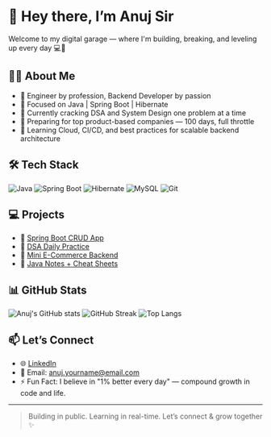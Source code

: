 # 👋 Hey there, I’m Anuj Sir

Welcome to my digital garage — where I'm building, breaking, and leveling up every day 💻🚀

## 👨‍💻 About Me
- 🧠 Engineer by profession, Backend Developer by passion
- 💼 Focused on Java | Spring Boot | Hibernate
- 🧩 Currently cracking DSA and System Design one problem at a time
- 🎯 Preparing for top product-based companies — 100 days, full throttle
- 🌱 Learning Cloud, CI/CD, and best practices for scalable backend architecture

## 🛠️ Tech Stack
![Java](https://img.shields.io/badge/Java-ED8B00?style=for-the-badge&logo=java&logoColor=white)
![Spring Boot](https://img.shields.io/badge/SpringBoot-6DB33F?style=for-the-badge&logo=springboot&logoColor=white)
![Hibernate](https://img.shields.io/badge/Hibernate-59666C?style=for-the-badge&logo=hibernate)
![MySQL](https://img.shields.io/badge/MySQL-00758F?style=for-the-badge&logo=mysql)
![Git](https://img.shields.io/badge/Git-F05032?style=for-the-badge&logo=git&logoColor=white)

## 💻 Projects
- 🔧 [Spring Boot CRUD App](https://github.com/anuj-sir/springboot-crud-api)
- 🧠 [DSA Daily Practice](https://github.com/anuj-sir/daily-dsa)
- 🛒 [Mini E-Commerce Backend](https://github.com/anuj-sir/ecommerce-api)
- 📘 [Java Notes + Cheat Sheets](https://github.com/anuj-sir/java-dev-notes)

## 📊 GitHub Stats
![Anuj's GitHub stats](https://github-readme-stats.vercel.app/api?username=anuj-sir&show_icons=true&theme=radical)
![GitHub Streak](https://github-readme-streak-stats.herokuapp.com?user=anuj-sir&theme=radical)
![Top Langs](https://github-readme-stats.vercel.app/api/top-langs/?username=anuj-sir&layout=compact&theme=radical)

## 📫 Let’s Connect
- 🌐 [LinkedIn](https://linkedin.com/in/your-link)
- 💌 Email: anuj.yourname@email.com
- ⚡ Fun Fact: I believe in "1% better every day" — compound growth in code and life.

---

> Building in public. Learning in real-time. Let’s connect & grow together ✨
